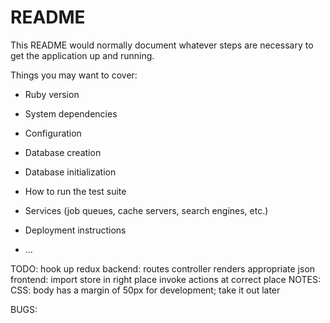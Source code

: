 # README

This README would normally document whatever steps are necessary to get the
application up and running.

Things you may want to cover:

* Ruby version

* System dependencies

* Configuration

* Database creation

* Database initialization

* How to run the test suite

* Services (job queues, cache servers, search engines, etc.)

* Deployment instructions

* ...

TODO:
    hook up redux
        backend:
            routes
            controller renders appropriate json
        frontend:
            import store in right place
            invoke actions at correct place
NOTES:
    CSS:
        body has a margin of 50px for development; take it out later

BUGS:
